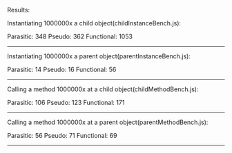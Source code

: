 Results:

Instantiating 1000000x a child object(childInstanceBench.js):

Parasitic:
348
Pseudo:
362
Functional:
1053


---

Instantiating 1000000x a parent object(parentInstanceBench.js):

Parasitic:
14
Pseudo:
16
Functional:
56

---


Calling a method 1000000x at a child object(childMethodBench.js):

Parasitic:
106
Pseudo:
123
Functional:
171


---

Calling a method 1000000x at a parent object(parentMethodBench.js):

Parasitic:
56
Pseudo:
71
Functional:
69


---

